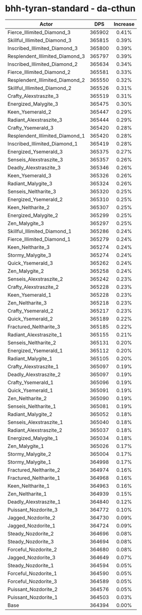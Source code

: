 # bhh-tyran-standard - da-cthun
| Actor | DPS | Increase |
|---|:---:|:---:|
|Fierce_Illimited_Diamond_3|365902|0.41%|
|Skillful_Illimited_Diamond_3|365815|0.39%|
|Inscribed_Illimited_Diamond_3|365800|0.39%|
|Resplendent_Illimited_Diamond_3|365797|0.39%|
|Inscribed_Illimited_Diamond_2|365634|0.34%|
|Fierce_Illimited_Diamond_2|365581|0.33%|
|Resplendent_Illimited_Diamond_2|365550|0.32%|
|Skillful_Illimited_Diamond_2|365526|0.31%|
|Crafty_Alexstraszite_3|365519|0.31%|
|Energized_Malygite_3|365475|0.30%|
|Keen_Ysemerald_2|365447|0.29%|
|Radiant_Alexstraszite_3|365444|0.29%|
|Crafty_Ysemerald_3|365420|0.28%|
|Resplendent_Illimited_Diamond_1|365420|0.28%|
|Inscribed_Illimited_Diamond_1|365419|0.28%|
|Energized_Ysemerald_3|365375|0.27%|
|Senseis_Alexstraszite_3|365357|0.26%|
|Deadly_Alexstraszite_3|365346|0.26%|
|Keen_Ysemerald_3|365326|0.26%|
|Radiant_Malygite_3|365324|0.26%|
|Senseis_Neltharite_3|365320|0.25%|
|Energized_Ysemerald_2|365310|0.25%|
|Keen_Neltharite_2|365307|0.25%|
|Energized_Malygite_2|365299|0.25%|
|Zen_Malygite_3|365297|0.25%|
|Skillful_Illimited_Diamond_1|365286|0.24%|
|Fierce_Illimited_Diamond_1|365279|0.24%|
|Keen_Neltharite_3|365274|0.24%|
|Stormy_Malygite_3|365274|0.24%|
|Quick_Ysemerald_3|365262|0.24%|
|Zen_Malygite_2|365258|0.24%|
|Senseis_Alexstraszite_2|365242|0.23%|
|Crafty_Alexstraszite_2|365228|0.23%|
|Keen_Ysemerald_1|365228|0.23%|
|Zen_Neltharite_3|365218|0.23%|
|Crafty_Ysemerald_2|365217|0.23%|
|Quick_Ysemerald_2|365189|0.22%|
|Fractured_Neltharite_3|365185|0.22%|
|Radiant_Alexstraszite_1|365155|0.21%|
|Senseis_Neltharite_2|365131|0.20%|
|Energized_Ysemerald_1|365112|0.20%|
|Radiant_Malygite_1|365105|0.20%|
|Crafty_Alexstraszite_1|365097|0.19%|
|Deadly_Alexstraszite_2|365097|0.19%|
|Crafty_Ysemerald_1|365096|0.19%|
|Quick_Ysemerald_1|365091|0.19%|
|Zen_Neltharite_2|365090|0.19%|
|Senseis_Neltharite_1|365081|0.19%|
|Radiant_Malygite_2|365052|0.18%|
|Senseis_Alexstraszite_1|365040|0.18%|
|Radiant_Alexstraszite_2|365037|0.18%|
|Energized_Malygite_1|365034|0.18%|
|Zen_Malygite_1|365026|0.17%|
|Stormy_Malygite_2|365004|0.17%|
|Stormy_Malygite_1|364998|0.17%|
|Fractured_Neltharite_2|364974|0.16%|
|Fractured_Neltharite_1|364968|0.16%|
|Keen_Neltharite_1|364963|0.16%|
|Zen_Neltharite_1|364939|0.15%|
|Deadly_Alexstraszite_1|364840|0.12%|
|Puissant_Nozdorite_3|364772|0.10%|
|Jagged_Nozdorite_2|364730|0.09%|
|Jagged_Nozdorite_1|364724|0.09%|
|Steady_Nozdorite_2|364696|0.08%|
|Steady_Nozdorite_3|364694|0.08%|
|Forceful_Nozdorite_2|364680|0.08%|
|Jagged_Nozdorite_3|364649|0.07%|
|Steady_Nozdorite_1|364594|0.05%|
|Forceful_Nozdorite_1|364590|0.05%|
|Forceful_Nozdorite_3|364589|0.05%|
|Puissant_Nozdorite_2|364576|0.05%|
|Puissant_Nozdorite_1|364503|0.03%|
|Base|364394|0.00%|
